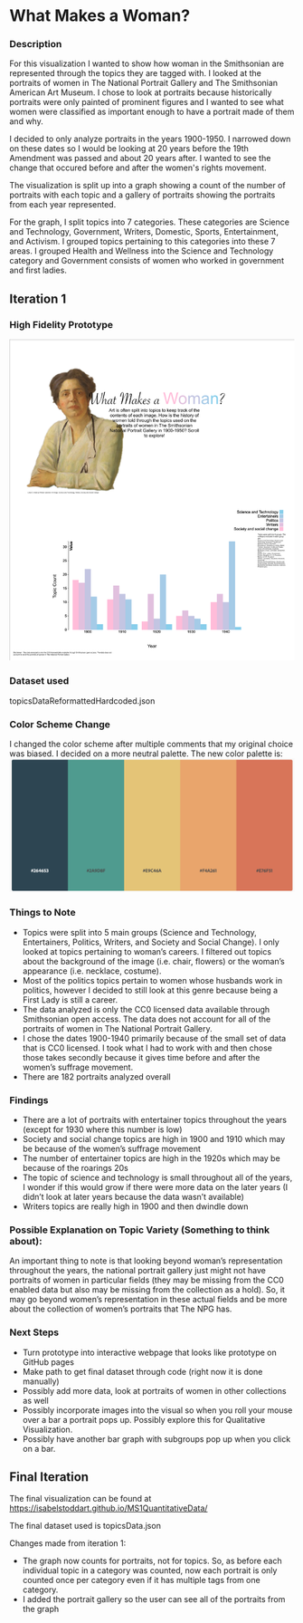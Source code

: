 # What Makes a Woman?
### Description
For this visualization I wanted to show how woman in the Smithsonian are represented through the topics they are tagged with. I looked at the portraits of women in The National Portrait Gallery and The Smithsonian American Art Museum. I chose to look at portraits because historically portraits were only painted of prominent figures and I wanted to see what women were classified as important enough to have a portrait made of them and why.

I decided to only analyze portraits in the years 1900-1950. I narrowed down on these dates so I would be looking at 20 years before the 19th Amendment was passed and about 20 years after. I wanted to see the change that occured before and after the women's rights movement.

The visualization is split up into a graph showing a count of the number of portraits with each topic and a gallery of portraits showing the portraits from each year represented. 

For the graph, I split topics into 7 categories. These categories are Science and Technology, Government, Writers, Domestic, Sports, Entertainment, and Activism. I grouped topics pertaining to this categories into these 7 areas. I grouped Health and Wellness into the Science and Technology category and Government consists of women who worked in government and first ladies. 

## Iteration 1
### High Fidelity Prototype
![](HighFidelityPrototype.png)
### Dataset used
topicsDataReformattedHardcoded.json

### Color Scheme Change
I changed the color scheme after multiple comments that my original choice was biased. I decided on a more neutral palette. The new color palette is:
![](ColorScheme2.png)

### Things to Note
* Topics were split into 5 main groups (Science and Technology, Entertainers, Politics, Writers, and Society and Social Change). I only looked at topics pertaining to woman’s careers. I filtered out topics about the background of the image (i.e. chair, flowers) or the woman’s appearance (i.e. necklace, costume).
* Most of the politics topics pertain to women whose husbands work in politics, however I decided to still look at this genre because being a First Lady is still a career.
* The data analyzed is only the CC0 licensed data available through Smithsonian open access. The data does not account for all of the portraits of women in The National Portrait Gallery.
* I chose the dates 1900-1940 primarily because of the small set of data that is CC0 licensed. I took what I had to work with and then chose those takes secondly because it gives time before and after the women’s suffrage movement.
* There are 182 portraits analyzed overall

### Findings
* There are a lot of portraits with entertainer topics throughout the years (except for 1930 where this number is low)
* Society and social change topics are high in 1900 and 1910 which may be because of the women’s suffrage movement
* The number of entertainer topics are high in the 1920s which may be because of the roarings 20s
* The topic of science and technology is small throughout all of the years, I wonder if this would grow if there were more data on the later years (I didn’t look at later years because the data wasn’t available)
* Writers topics are really high in 1900 and then dwindle down

### Possible Explanation on Topic Variety (Something to think about):

An important thing to note is that looking beyond woman’s representation throughout the years, the national portrait gallery just might not have portraits of women in particular fields (they may be missing from the CC0 enabled data but also may be missing from the collection as a hold). So, it may go beyond women’s representation in these actual fields and be more about the collection of women’s portraits that The NPG has.

### Next Steps
* Turn prototype into interactive webpage that looks like prototype on GitHub pages
* Make path to get final dataset through code (right now it is done manually)
* Possibly add more data, look at portraits of women in other collections as well
* Possibly incorporate images into the visual so when you roll your mouse over a bar a portrait pops up. Possibly explore this for Qualitative Visualization.
* Possibly have another bar graph with subgroups pop up when you click on a bar.

## Final Iteration
The final visualization can be found at https://isabelstoddart.github.io/MS1QuantitativeData/

The final dataset used is topicsData.json

Changes made from iteration 1:
* The graph now counts for portraits, not for topics. So, as before each individual topic in a category was counted, now each portrait is only counted once per category even if it has multiple tags from one category.
* I added the portrait gallery so the user can see all of the portraits from the graph

